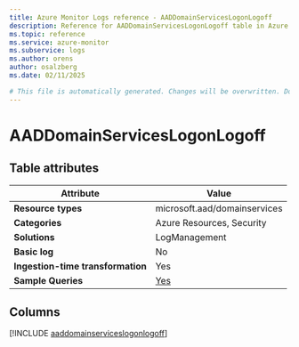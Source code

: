 ```yaml
---
title: Azure Monitor Logs reference - AADDomainServicesLogonLogoff
description: Reference for AADDomainServicesLogonLogoff table in Azure Monitor Logs.
ms.topic: reference
ms.service: azure-monitor
ms.subservice: logs
ms.author: orens
author: osalzberg
ms.date: 02/11/2025

# This file is automatically generated. Changes will be overwritten. Do not change this file directly.
---
```


# AADDomainServicesLogonLogoff




## Table attributes

|Attribute|Value|
|---|---|
|**Resource types**|microsoft.aad/domainservices|
|**Categories**|Azure Resources, Security|
|**Solutions**| LogManagement|
|**Basic log**|No|
|**Ingestion-time transformation**|Yes|
|**Sample Queries**|[Yes](/azure/azure-monitor/reference/queries/aaddomainserviceslogonlogoff)|



## Columns
  
[!INCLUDE [aaddomainserviceslogonlogoff](~/reusable-content/ce-skilling/azure/includes/azure-monitor/reference/tables/aaddomainserviceslogonlogoff-include.md)]
